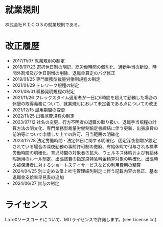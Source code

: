 # 就業規則
株式会社ＲＩＣＯＳの就業規則である。

# 改正履歴
* 2017/11/07 就業規則の制定
* 2018/07/23 選択休日制の明記、総労働時間の個別化、通勤手当の新設、時間外割増及び休日割増の削除、退職金算定のバグ修正
* 2019/01/25 専門業務型裁量労働制規程の制定
* 2021/01/29 テレワーク規程の制定
* 2021/08/01 職務発明規程の制定
* 2021/11/26 フレックスタイム適用者が一日に6時間を超えて勤務した場合の休憩の取得義務について、就業規則において未定義である点についての改正
* 2021/12/15 試用期間の変更
* 2022/11/25 出張旅費規程の制定
* 2023/07/12 社名の変更、行方不明者の退職の取り扱い、退職手当規程の計算方法の明文化、専門業務型裁量労働制協定書締結に伴う更新、出張旅費の前泊等について申請した上での許可、日当範囲の明確化
* 2023/12/28 法定労働時間・法定休日に関する明確化、固定深夜割増が設定されている場合の深夜勤務の事前許可制の撤廃、有給休暇で付与される標準労働時間の明確化、育児時間の対象者の拡大、ウェルネス休暇および有給休暇適用のルール制定、出張旅費の指定席特急料金精算対象の明確化、出張時の被保護者に対するショートステイサービスなどの利用費用の精算
* 2024/04/25 別に定める借上社宅管理細則制定に伴う記載内容の修正、基本退職金支給率早見表の追加
* 2024/06/27 賞与の制定

# ライセンス
LaTeXソースコードについて、MITライセンスで許諾します。(see License.txt)
